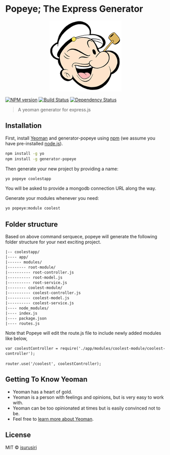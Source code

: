 # Popeye; The Express Generator 

<p align="center">
  <img src="https://github.com/isurusiri/generator-popeye/blob/master/popeye.png">
</p>

[![NPM version][npm-image]](https://www.npmjs.com/package/generator-popeye) [![Build Status][travis-image]][travis-url] [![Dependency Status][daviddm-image]][daviddm-url]

> A yeoman generator for express.js

## Installation

First, install [Yeoman](http://yeoman.io) and generator-popeye using [npm](https://www.npmjs.com/) (we assume you have pre-installed [node.js](https://nodejs.org/)).

```bash
npm install -g yo
npm install -g generator-popeye
```

Then generate your new project by providing a name:

```bash
yo popeye coolestapp
```
You will be asked to provide a mongodb connection URL along the way.

Generate your modules whenever you need:

```bash
yo popeye:module coolest
```

## Folder structure

Based on above command serquece, popeye will generate the following folder structure for your next exciting project.

```
|-- coolestapp/
|---- app/
|------ modules/
|-------- root-module/
|---------- root-controller.js
|---------- root-model.js
|---------- root-service.js
|-------- coolest-module/
|---------- coolest-controller.js
|---------- coolest-model.js
|---------- coolest-service.js
|---- node_modules/
|---- index.js
|---- package.json
|---- routes.js
```
Note that Popeye will edit the route.js file to include newly added modules like below,

```
var coolestController = require('./app/modules/coolest-module/coolest-controller');

router.use('/coolest', coolestController);
```

## Getting To Know Yeoman

 * Yeoman has a heart of gold.
 * Yeoman is a person with feelings and opinions, but is very easy to work with.
 * Yeoman can be too opinionated at times but is easily convinced not to be.
 * Feel free to [learn more about Yeoman](http://yeoman.io/).

## License

MIT © [isurusiri](https://isurusiri.com/)


[npm-image]: https://badge.fury.io/js/generator-popeye.svg
[npm-url]: https://npmjs.org/package/generator-popeye
[travis-image]: https://travis-ci.org/isurusiri/generator-popeye.svg?branch=master
[travis-url]: https://travis-ci.org/isurusiri/generator-popeye
[daviddm-image]: https://david-dm.org/isurusiri/generator-popeye.svg?theme=shields.io
[daviddm-url]: https://david-dm.org/isurusiri/generator-popeye
